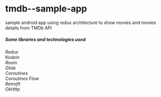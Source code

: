 # tmdb--sample-app
sample android app using redux architecture to show movies and movies details from TMDb API

<h5>Some libraries and technologies used</h5>
<i>Redux</i><br>
<i>Kodein</i><br>
<i>Room</i><br>
<i>Glide</i><br>
<i>Coroutines</i><br>
<i>Coroutines Flow</i><br>
<i>Retrofit</i><br>
<i>OkHttp</i>
